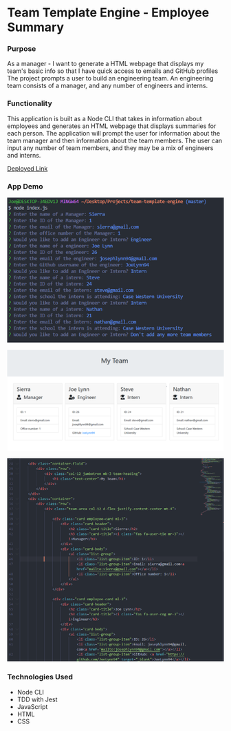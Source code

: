 # Team Template Engine - Employee Summary

### Purpose 

As a manager - I want to generate a HTML webpage that displays my team's basic info so that I have quick access to emails and GitHub profiles The project prompts a user to build an engineering team. An engineering team consists of a manager, and any number of engineers and interns.

### Functionality

This application is built as a Node CLI that takes in information about employees and generates an HTML webpage that displays summaries for each person. The application will prompt the user for information about the team manager and then information about the team members. The user can input any number of team members, and they may be a mix of engineers and interns.

[Deployed Link](https://joelynn94.github.io/team-template-engine/) 

### App Demo

![Node CLI Example](images/CLI-team-template-engine.PNG)

![Webpage Example](images/WEBPAGE-team-template-engine.PNG)

![HTML Output Example](images/HTML-team-template-engine.PNG)


### Technologies Used 

- Node CLI 
- TDD with Jest
- JavaScript
- HTML 
- CSS



